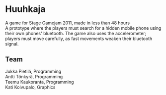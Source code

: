 Huuhkaja
========

A game for Stage Gamejam 2011, made in less than 48 hours     
A prototype where the players must search for a hidden mobile phone using their own phones' bluetooth. The game also
uses the accelerometer; players must move carefully, as fast movements weaken their bluetooth signal.

Team
-------
Jukka Pietilä, Programming      
Antti Tönkyrä, Programming      
Teemu Kaukoranta, Programming       
Kati Koivupalo, Graphics       
